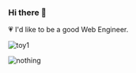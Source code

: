 ### Hi there 👋
<p>💗 I'd like to be a good Web Engineer.</p>

<!--
**Dreamerryao/Dreamerryao** is a ✨ _special_ ✨ repository because its `README.md` (this file) appears on your GitHub profile.

Here are some ideas to get you started:

- 🔭 I’m currently working on ...
- 🌱 I’m currently learning ...
- 👯 I’m looking to collaborate on ...
- 🤔 I’m looking for help with ...
- 💬 Ask me about ...
- 📫 How to reach me: ...
- 😄 Pronouns: ...
- ⚡ Fun fact: ...
-->

![toy1](https://github-profile-trophy.vercel.app/?username=Dreamerryao)

![nothing](https://visitor-badge.laobi.icu/badge?page_id=dreamerryao)



